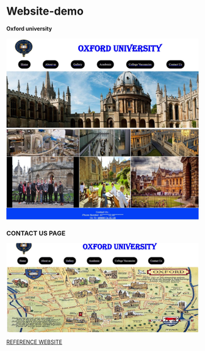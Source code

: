 # Website-demo
<h4> Oxford university</h4>
<img src="https://github.com/ichhakumari/Oxford-clone_website/blob/main/out1.jpg">
<IMG SRC="https://github.com/ichhakumari/Oxford-clone_website/blob/main/out2.jpg">
<h3> CONTACT US PAGE</h3>
<img src="https://github.com/ichhakumari/Oxford-clone_website/blob/main/contct_out.jpg">


<a href="https://www.ox.ac.uk/about/organisation">REFERENCE WEBSITE</a>


